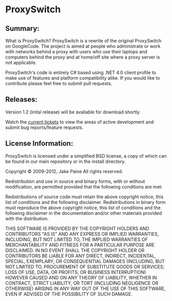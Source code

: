 #  ProxySwitch


## Summary:

What is ProxySwitch? ProxySwitch is a rewrite of the original ProxySwitch on GoogleCode. The project is aimed at people who administrate or work with networks behind a proxy with users who use their laptops and computers behind the proxy and at home/off site where a proxy server is not applicable.

ProxySwitch's code is entirely C# based using .NET 4.0 client profile to make use of features and platform compatibility alike. If you would like to contribute please feel free to submit pull requests.


## Releases:

Version 1.2 (inital release) will be avaliable for download shortly.

Watch the [current tickets](http://github.com/painejake/ProxySwitch/issues) to view the areas of active development and submit bug reports/feature requests.


## License Information:

ProxySwitch is licensed under a simplified BSD license, a copy of which can be found in our main repository or in the install directory.

Copyright &copy; 2009-2012, Jake Paine
All rights reserved.

Redistribution and use in source and binary forms, with or without modification, are permitted provided that the following conditions are met:

Redistributions of source code must retain the above copyright notice, this list of conditions and the following disclaimer.
Redistributions in binary form must reproduce the above copyright notice, this list of conditions and the following disclaimer in the documentation and/or other materials provided with the distribution.

THIS SOFTWARE IS PROVIDED BY THE COPYRIGHT HOLDERS AND CONTRIBUTORS "AS IS" AND ANY EXPRESS OR IMPLIED WARRANTIES, INCLUDING, BUT NOT LIMITED TO, THE IMPLIED WARRANTIES OF MERCHANTABILITY AND FITNESS FOR A PARTICULAR PURPOSE ARE DISCLAIMED. IN NO EVENT SHALL THE COPYRIGHT HOLDER OR CONTRIBUTORS BE LIABLE FOR ANY DIRECT, INDIRECT, INCIDENTAL, SPECIAL, EXEMPLARY, OR CONSEQUENTIAL DAMAGES (INCLUDING, BUT NOT LIMITED TO, PROCUREMENT OF SUBSTITUTE GOODS OR SERVICES; LOSS OF USE, DATA, OR PROFITS; OR BUSINESS INTERRUPTION) HOWEVER CAUSED AND ON ANY THEORY OF LIABILITY, WHETHER IN CONTRACT, STRICT LIABILITY, OR TORT (INCLUDING NEGLIGENCE OR OTHERWISE) ARISING IN ANY WAY OUT OF THE USE OF THIS SOFTWARE, EVEN IF ADVISED OF THE POSSIBILITY OF SUCH DAMAGE.
